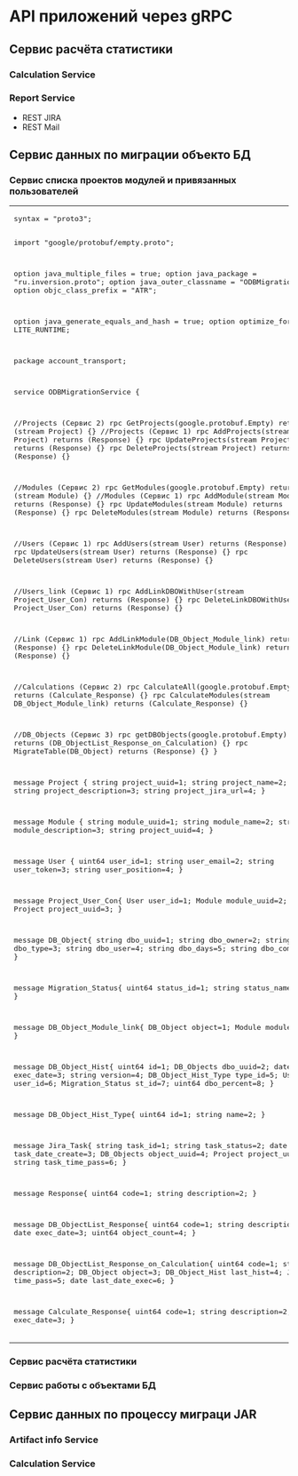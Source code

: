 # API приложений через gRPC

## Сервис расчёта статистики

### Calculation Service


### Report Service
 - REST JIRA
 - REST Mail

## Сервис данных по миграции объекто БД

### Сервис списка проектов модулей и привязанных пользователей

<table>
<tr>
   <td>
   <pre>
syntax = "proto3";

import "google/protobuf/empty.proto";

option java_multiple_files = true;
option java_package = "ru.inversion.proto";
option java_outer_classname = "ODBMigration";
option objc_class_prefix = "ATR";

option java_generate_equals_and_hash = true;
option optimize_for = LITE_RUNTIME;

package account_transport;

service ODBMigrationService {

//Projects (Сервис 2)
rpc GetProjects(google.protobuf.Empty) returns (stream Project) {}
//Projects (Сервис 1)
rpc AddProjects(stream Project) returns (Response) {}
rpc UpdateProjects(stream Project) returns (Response) {}
rpc DeleteProjects(stream Project) returns (Response) {}

//Modules (Сервис 2)
rpc GetModules(google.protobuf.Empty) returns (stream Module) {}
//Modules (Сервис 1)
rpc AddModule(stream Module) returns (Response) {}
rpc UpdateModules(stream Module) returns (Response) {}
rpc DeleteModules(stream Module) returns (Response) {}

//Users (Сервис 1)
rpc AddUsers(stream User) returns (Response) {}
rpc UpdateUsers(stream User) returns (Response) {}
rpc DeleteUsers(stream User) returns (Response) {}

//Users_link (Сервис 1)
rpc AddLinkDBOWithUser(stream Project_User_Con) returns (Response) {}
rpc DeleteLinkDBOWithUser(stream Project_User_Con) returns (Response) {}

//Link (Сервис 1)
rpc AddLinkModule(DB_Object_Module_link) returns (Response) {}
rpc DeleteLinkModule(DB_Object_Module_link) returns (Response) {}

//Calculations (Сервис 2)
rpc CalculateAll(google.protobuf.Empty) returns (Calculate_Response) {}
rpc CalculateModules(stream DB_Object_Module_link) returns (Calculate_Response) {}

//DB_Objects (Сервис 3)
rpc getDBObjects(google.protobuf.Empty) returns (DB_ObjectList_Response_on_Calculation) {}
rpc MigrateTable(DB_Object) returns (Response) {}
}

message Project {
    string project_uuid=1;
    string project_name=2;
    string project_description=3;
    string project_jira_url=4;
}

message Module {
    string module_uuid=1;
    string module_name=2;
    string module_description=3;
    string project_uuid=4;
}

message User {
    uint64 user_id=1;
    string user_email=2;
    string user_token=3;
    string user_position=4;
}

message Project_User_Con{
    User user_id=1;
    Module module_uuid=2;
    Project project_uuid=3;
}

message DB_Object{
    string dbo_uuid=1;
    string dbo_owner=2;
    string dbo_type=3;
    string dbo_user=4;
    string dbo_days=5;
    string dbo_comment=6;
}

message Migration_Status{
    uint64 status_id=1;
    string status_name=2;
}

message DB_Object_Module_link{
    DB_Object object=1;
    Module module=2;
}

message DB_Object_Hist{
    uint64 id=1;
    DB_Objects dbo_uuid=2;
    date exec_date=3;
    string version=4;
    DB_Object_Hist_Type type_id=5;
    User user_id=6;
    Migration_Status st_id=7;
    uint64 dbo_percent=8;
}

message DB_Object_Hist_Type{
    uint64 id=1;
    string name=2;
}

message Jira_Task{
    string task_id=1;
    string task_status=2;
    date task_date_create=3;
    DB_Objects object_uuid=4;
    Project project_uuid=5;
    string task_time_pass=6;
}

message Response{
    uint64 code=1;
    string description=2;
}

message DB_ObjectList_Response{
    uint64 code=1;
    string description=2;
    date exec_date=3;
    uint64 object_count=4;
}

message DB_ObjectList_Response_on_Calculation{
    uint64 code=1;
    string description=2;
    DB_Object object=3;
    DB_Object_Hist last_hist=4;
    Jira_Task time_pass=5;
    date last_date_exec=6;
}

message Calculate_Response{
    uint64 code=1;
    string description=2;
    date exec_date=3;
}
</pre>
   </td>
  </tr>
</table>

### Сервис расчёта статистики


### Сервис работы с объектами БД


## Сервис данных по процессу миграци JAR

### Artifact info Service

### Calculation Service